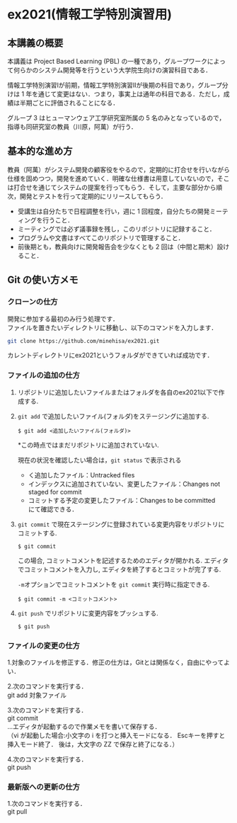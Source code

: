 # ex2021(情報工学特別演習用)

## 本講義の概要

本講義は Project Based Learning (PBL) の一種であり，グループワークによって何らかのシステム開発等を行うという大学院生向けの演習科目である．

情報工学特別演習Iが前期，情報工学特別演習IIが後期の科目であり，グループ分けは 1 年を通じて変更はない．つまり，事実上は通年の科目である．ただし，成績は半期ごとに評価されることになる．

グループ 3 はヒューマンウェア工学研究室所属の 5 名のみとなっているので，指導も同研究室の教員（川原，阿萬）が行う．

## 基本的な進め方

教員（阿萬）がシステム開発の顧客役をやるので，定期的に打合せを行いながら仕様を固めつつ，開発を進めていく．明確な仕様書は用意していないので，そこは打合せを通じてシステムの提案を行ってもらう．そして，主要な部分から順次，開発とテストを行って定期的にリリースしてもらう．

- 受講生は自分たちで日程調整を行い，週に 1 回程度，自分たちの開発ミーティングを行うこと．
- ミーティングでは必ず議事録を残し，このリポジトリに記録すること．
- プログラムや文書はすべてこのリポジトリで管理すること．
- 前後期とも，教員向けに開発報告会を少なくとも 2 回は（中間と期末）設けること．

## Git の使い方メモ

### クローンの仕方
開発に参加する最初のみ行う処理です．  
ファイルを置きたいディレクトリに移動し、以下のコマンドを入力します．  
```bash
git clone https://github.com/minehisa/ex2021.git
```
カレントディレクトリにex2021というフォルダができていれば成功です．

### ファイルの追加の仕方

1.  リポジトリに追加したいファイルまたはフォルダを各自のex2021以下で作成する.
2.  `git add` で追加したいファイル(フォルダ)をステージングに追加する.

    `$ git add <追加したいファイル(フォルダ)>`

    *この時点ではまだリポジトリに追加されていない.
    
    現在の状況を確認したい場合は，`git status` で表示される
    + く追加したファイル：Untracked files  
    + インデックスに追加されていない、変更したファイル：Changes not staged for commit  
    + コミットする予定の変更したファイル：Changes to be committed  
    にて確認できる．
    

3.  `git commit` で現在ステージングに登録されている変更内容をリポジトリにコミットする.

    `$ git commit`

    この場合, コミットコメントを記述するためのエディタが開かれる.
    エディタでコミットコメントを入力し, エディタを終了するとコミットが完了する.

    `-m`オプションでコミットコメントを `git commit` 実行時に指定できる.

    `$ git commit -m <コミットコメント>`

4.  `git push` でリポジトリに変更内容をプッシュする.

    `$ git push`


### ファイルの変更の仕方
1.対象のファイルを修正する．修正の仕方は，Gitとは関係なく，自由にやってよい．

2.次のコマンドを実行する．
<br>git add 対象ファイル

3.次のコマンドを実行する．
<br>git commit
<br>...エディタが起動するので作業メモを書いて保存する．
<br>（vi が起動した場合:小文字の i を打つと挿入モードになる．
Escキーを押すと挿入モード終了．
後は，大文字の ZZ で保存と終了になる．）

4.次のコマンドを実行する．
<br>git push

### 最新版への更新の仕方
1.次のコマンドを実行する．
<br>git pull
